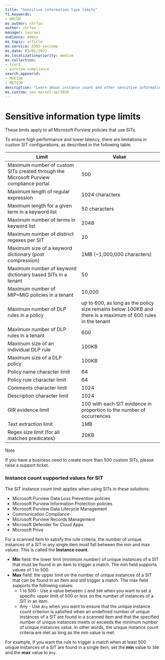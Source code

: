 ```yaml
---
title: "Sensitive information type limits"
f1.keywords:
- NOCSH
ms.author: chrfox
author: chrfox
manager: laurawi
audience: Admin
ms.topic: article
ms.service: O365-seccomp
ms.date: 03/01/2023
ms.localizationpriority: medium
ms.collection:
- tier1
- purview-compliance
search.appverid:
- MOE150
- MET150
description: "Learn about instance count and other sensitive information type limits"
ms.custom: seo-marvel-apr2020
---
```

# Sensitive information type limits

These limits apply to all Microsoft Purview policies that use SITs.

To ensure high performance and lower latency, there are limitations in custom SIT configurations, as described in the following table.

|Limit|Value|
|---|---|
|Maximum number of custom SITs created through the Microsoft Purview compliance portal| 500 |
|Maximum length of regular expression| 1024 characters|
|Maximum length for a given term in a keyword list| 50 characters|
|Maximum number of terms in keyword list| 2048|
|Maximum number of distinct regexes per SIT| 20|
|Maximum size of a keyword dictionary (post compression)| 1MB (~1,000,000 characters)|
|Maximum number of keyword dictionary based SITs in a tenant| 50 |
|Maximum number of MIP+MIG policies in a tenant| 10,000 |
|Maximum number of DLP rules in a policy | up to 600, as long as the policy size remains below 100KB and there is a maximum of 600 rules in the tenant |
|Maximum number of DLP rules in a tenant | 600 |
|Maximum size of an individual DLP rule | 100KB |
|Maximum size of a DLP policy | 100KB |
|Policy name character limit | 64 |
|Policy rule character limit | 64 |
|Comments character limit | 1024 |
|Description character limit | 1024 |
|GIR evidence limit | 100 with each SIT evidence in proportion to the number of occurrences |
|Text extraction limit | 1MB |
|Regex size limit (for all matches predicates) | 20KB |


> [!NOTE]
> If you have a business need to create more than 500 custom SITs, please raise a support ticket.

### Instance count supported values for SIT

The SIT instance count limit applies when using SITs in these solutions:

- Microsoft Purview Data Loss Prevention policies
- Microsoft Purview Information Protection policies
- Microsoft Purview Data Lifecycle Management
- Communication Compliance
- Microsoft Purview Records Management
- Microsoft Defender for Cloud Apps
- Microsoft Priva

For a scanned item to satisfy the rule criteria, the number of unique instances of a SIT in any single item must fall between the min and max values. This is called the **Instance count**.

- **Min** field: the lower limit (minimum number) of unique instances of a SIT that must be found in an item to trigger a match. The min field supports values of 1 to 500.
- **Max** field: the upper limit on the number of unique instances of a SIT that can be found in an item and still trigger a match. The max field supports the following values:
  - 1 to 500  - Use a value between `1` and `500` when you want to set a specific upper limit of 500 or less on the number of instances of a SIT in an item.
  - Any - Use `Any` when you want to ensure that the unique instance count criterion is satisfied when an undefined number of unique instances of a SIT are found in a scanned item and that the specified number of unique instances meets or exceeds the minimum number of unique instances value. In other words, the unique instance count criteria are met as long as the min value is met.

For example, if you want the rule to trigger a match when at least 500 unique instances of a SIT are found in a single item, set the **min** value to `500` and the **max** value to `Any`.
